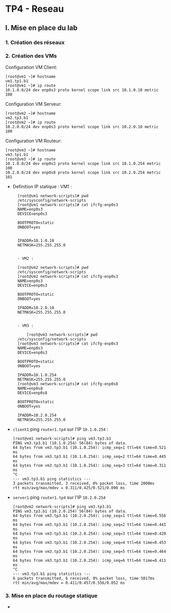 #   TP4 - Reseau
## I. Mise en place du lab

### 1. Création des réseaux
### 2. Création des VMs

Configuration VM Client:

```
[root@vm1 ~]# hostname
vm1.tp1.b1
[root@vm1 ~]# ip route
10.1.0.0/24 dev enp0s3 proto kernel scope link src 10.1.0.10 metric 100
```

Configuration VM Serveur:

```
[root@vm2 ~]# hostname
vm2.tp3.b1
[root@vm2 ~]# ip route
10.2.0.0/24 dev enp0s3 proto kernel scope link src 10.2.0.10 metric 100
```

Configuration VM Routeur:

```
[root@vm3 ~]# hostname
vm3.tp1.b1
[root@vm3 ~]# ip route
10.1.0.0/24 dev enp0s3 proto kernel scope link src 10.1.0.254 metric 100
10.2.0.0/24 dev enp0s8 proto kernel scope link src 10.2.0.254 metric 101
```

* Definition IP statique :
VM1 :
	

		[root@vm1 network-scripts]# pwd
		/etc/sysconfig/network-scripts
		[root@vm1 network-scripts]# cat ifcfg-enp0s3
		NAME=enp0s3
		DEVICE=enp0s3

		BOOTPROTO=static
		ONBOOT=yes


		IPADDR=10.1.0.10
		NETMASK=255.255.255.0
				

		- VM2 : 
		
		[root@vm2 network-scripts]# pwd
		/etc/sysconfig/network-scripts
		[root@vm2 network-scripts]# cat ifcfg-enp0s3
		NAME=enp0s3
		DEVICE=enp0s3

		BOOTPROTO=static
		ONBOOT=yes

		IPADDR=10.2.0.10
		NETMASK=255.255.255.0
		

		- VM3 :

			[root@vm3 network-scripts]# pwd
		/etc/sysconfig/network-scripts
		[root@vm3 network-scripts]# cat ifcfg-enp0s3
		NAME=enp0s3
		DEVICE=enp0s3

		BOOTPROTO=static
		ONBOOT=yes

		IPADDR=10.1.0.254
		NETMASK=255.255.255.0
		[root@vm3 network-scripts]# cat ifcfg-enp0s8
		NAME=enp0s8
		DEVICE=enp0s8

		BOOTPROTO=static
		ONBOOT=yes

		IPADDR=10.2.0.254
		NETMASK=255.255.255.0


* `client1` ping `router1.tp4` sur l'IP `10.1.0.254` :
	
	```
	[root@vm1 network-scripts]# ping vm3.tp3.b1
	PING vm3.tp3.b1 (10.1.0.254) 56(84) bytes of data.
	64 bytes from vm3.tp3.b1 (10.1.0.254): icmp_seq=1 ttl=64 time=0.521 ms
	64 bytes from vm3.tp3.b1 (10.1.0.254): icmp_seq=2 ttl=64 time=0.445 ms
	64 bytes from vm3.tp3.b1 (10.1.0.254): icmp_seq=3 ttl=64 time=0.311 ms
	^C
	--- vm3.tp3.b1 ping statistics ---
	3 packets transmitted, 3 received, 0% packet loss, time 2000ms
	rtt min/avg/max/mdev = 0.311/0.425/0.521/0.090 ms
	```

* `server1` ping `router1.tp4` sur l'IP `10.2.0.254`
	
	```
	[root@vm2 network-scripts]# ping vm3.tp3.b1
	PING vm3.tp3.b1 (10.2.0.254) 56(84) bytes of data.
	64 bytes from vm3.tp3.b1 (10.2.0.254): icmp_seq=1 ttl=64 time=0.556 ms
	64 bytes from vm3.tp3.b1 (10.2.0.254): icmp_seq=2 ttl=64 time=0.441 ms
	64 bytes from vm3.tp3.b1 (10.2.0.254): icmp_seq=3 ttl=64 time=0.420 ms
	64 bytes from vm3.tp3.b1 (10.2.0.254): icmp_seq=4 ttl=64 time=0.453 ms
	64 bytes from vm3.tp3.b1 (10.2.0.254): icmp_seq=5 ttl=64 time=0.464 ms
	64 bytes from vm3.tp3.b1 (10.2.0.254): icmp_seq=6 ttl=64 time=0.411 ms
	^C
	--- vm3.tp3.b1 ping statistics ---
	6 packets transmitted, 6 received, 0% packet loss, time 5017ms
	rtt min/avg/max/mdev = 0.411/0.457/0.556/0.052 ms
	```

### 3. Mise en place du routage statique

* 
<!--stackedit_data:
eyJoaXN0b3J5IjpbLTEzMjUzNTcwOTAsMTM1NDc2MzEyNywyMD
M0NDAyMzAzLC0yMDEzNTc3OTcyXX0=
-->